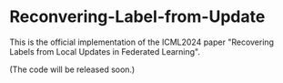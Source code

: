 # Reconvering-Label-from-Update
This is the official implementation of the ICML2024 paper "Recovering Labels from Local Updates in Federated Learning".

(The code will be released soon.)
